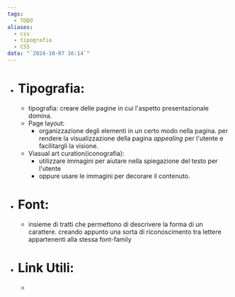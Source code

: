 ```yaml
---
tags:
  - TODO
aliases:
  - css
  - tipografia
  - CSS
data: "`2024-10-07 16:14`"
---
```

- # Tipografia:
	- tipografia: creare delle pagine in cui l'aspetto presentazionale domina. 
	- Page layout:
		- organizzazione degli elementi in un certo modo nella pagina. per rendere la visualizzazione della pagina _appealing_ per l'utente e facilitargli la visione.
	- Viasual art curation(iconografia):
		- utilizzare immagini per aiutare nella spiegazione del testo per l'utente 
		- oppure usare le immagini per decorare il contenuto.
- # Font:
	- insieme di tratti che permettono di descrivere la forma di un carattere. creando appunto una sorta di riconoscimento tra lettere appartenenti alla stessa font-family
- # Link Utili:
	- 